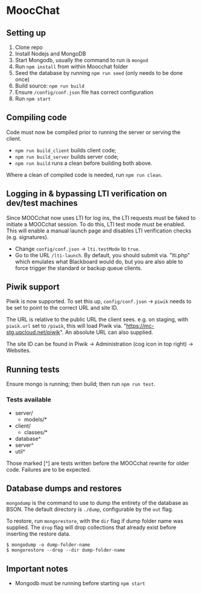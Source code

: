 # MoocChat

## Setting up

1. Clone repo
2. Install Nodejs and MongoDB
3. Start Mongodb, usually the command to run is `mongod`
4. Run `npm install` from within Moocchat folder
5. Seed the database by running `npm run seed` (only needs to be done once)
6. Build source: `npm run build`
7. Ensure `/config/conf.json` file has correct configuration
8. Run `npm start`

## Compiling code
Code must now be compiled prior to running the server or serving the client.

* `npm run build_client` builds client code;
* `npm run build_server` builds server code;
* `npm run build` runs a clean before building both above.

Where a clean of compiled code is needed, run `npm run clean`.

## Logging in & bypassing LTI verification on dev/test machines
Since MOOCchat now uses LTI for log ins, the LTI requests must be faked to initiate a MOOCchat session.
To do this, LTI test mode must be enabled. This will enable a manual launch page and disables LTI verification checks (e.g. signatures).

* Change `config/conf.json` -> `lti.testMode` to `true`.
* Go to the URL `/lti-launch`. By default, you should submit via. "lti.php" which emulates what Blackboard would do, but you are also able to force trigger the standard or backup queue clients.

## Piwik support
Piwik is now supported. To set this up, `config/conf.json` -> `piwik` needs to be set to point to the correct URL and site ID.

The URL is relative to the public URL the client sees. e.g. on staging, with `piwik.url` set to `/piwik`, this will load Piwik via. "https://mc-stg.uqcloud.net/piwik".
An absolute URL can also supplied.

The site ID can be found in Piwik -> Administration (cog icon in top right) -> Websites.

## Running tests
Ensure mongo is running; then build; then run `npm run test`.

### Tests available
* server/
    * models/*
* client/
    * classes/*
* database^
* server^
* util^

Those marked [^] are tests written before the MOOCchat rewrite for older code. Failures are to be expected.

## Database dumps and restores
`mongodump` is the command to use to dump the entirety of the database as BSON. The default directory is `./dump`, configurable by the `out` flag.

To restore, run `mongorestore`, with the `dir` flag if dump folder name was supplied. The `drop` flag will drop collections that already exist before inserting the restore data. 

    $ mongodump -o dump-folder-name
    $ mongorestore --drop --dir dump-folder-name

## Important notes
* Mongodb must be running before starting `npm start`
